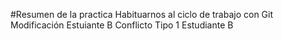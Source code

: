 #Resumen de la practica
Habituarnos al ciclo de trabajo con Git
Modificación Estuiante B
Conflicto Tipo 1 Estudiante B